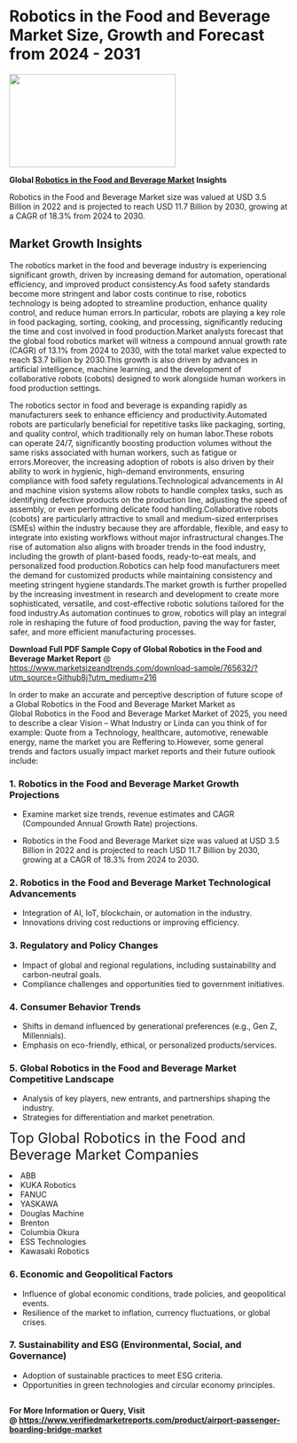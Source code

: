 <H1>Robotics in the Food and Beverage Market Size, Growth and Forecast from 2024 - 2031</H1><img class="aligncenter size-medium wp-image-584254" src="https://thirdeyenews.in/wp-content/uploads/2024/09/Global-Market-Research-300x168.jpeg" alt="" width="300" height="168" /><p><strong>Global&nbsp;<a href="https://www.marketsizeandtrends.com/download-sample/765632/?utm_source=Github8j?utm_medium=216">Robotics in the Food and Beverage Market</a> Insights</strong></p><p>Robotics in the Food and Beverage Market size was valued at USD 3.5 Billion in 2022 and is projected to reach USD 11.7 Billion by 2030, growing at a CAGR of 18.3% from 2024 to 2030.</p><p><h2>Market Growth Insights</h2> <p>The robotics market in the food and beverage industry is experiencing significant growth, driven by increasing demand for automation, operational efficiency, and improved product consistency.As food safety standards become more stringent and labor costs continue to rise, robotics technology is being adopted to streamline production, enhance quality control, and reduce human errors.In particular, robots are playing a key role in food packaging, sorting, cooking, and processing, significantly reducing the time and cost involved in food production.Market analysts forecast that the global food robotics market will witness a compound annual growth rate (CAGR) of 13.1% from 2024 to 2030, with the total market value expected to reach $3.7 billion by 2030.This growth is also driven by advances in artificial intelligence, machine learning, and the development of collaborative robots (cobots) designed to work alongside human workers in food production settings.</p> <p>The robotics sector in food and beverage is expanding rapidly as manufacturers seek to enhance efficiency and productivity.Automated robots are particularly beneficial for repetitive tasks like packaging, sorting, and quality control, which traditionally rely on human labor.These robots can operate 24/7, significantly boosting production volumes without the same risks associated with human workers, such as fatigue or errors.Moreover, the increasing adoption of robots is also driven by their ability to work in hygienic, high-demand environments, ensuring compliance with food safety regulations.Technological advancements in AI and machine vision systems allow robots to handle complex tasks, such as identifying defective products on the production line, adjusting the speed of assembly, or even performing delicate food handling.Collaborative robots (cobots) are particularly attractive to small and medium-sized enterprises (SMEs) within the industry because they are affordable, flexible, and easy to integrate into existing workflows without major infrastructural changes.The rise of automation also aligns with broader trends in the food industry, including the growth of plant-based foods, ready-to-eat meals, and personalized food production.Robotics can help food manufacturers meet the demand for customized products while maintaining consistency and meeting stringent hygiene standards.The market growth is further propelled by the increasing investment in research and development to create more sophisticated, versatile, and cost-effective robotic solutions tailored for the food industry.As automation continues to grow, robotics will play an integral role in reshaping the future of food production, paving the way for faster, safer, and more efficient manufacturing processes.</p> <p><span class=""><strong>Download Full PDF Sample Copy of Global Robotics in the Food and Beverage Market Report</strong> @ <a href="https://www.marketsizeandtrends.com/download-sample/765632/?utm_source=Github8j?utm_medium=216" target="_blank">https://www.marketsizeandtrends.com/download-sample/765632/?utm_source=Github8j?utm_medium=216</a></span></p><p>In order to make an accurate and perceptive description of future scope of a Global&nbsp;Robotics in the Food and Beverage Market Market as Global&nbsp;Robotics in the Food and Beverage Market Market of 2025, you need to describe a clear Vision &ndash; What Industry or Linda can you think of for example: Quote from a Technology, healthcare, automotive, renewable energy, name the market you are Reffering to.However, some general trends and factors usually impact market reports and their future outlook include:</p><h3>1.&nbsp;<strong>Robotics in the Food and Beverage Market Growth Projections</strong></h3><ul><li>Examine market size trends, revenue estimates and CAGR (Compounded Annual Growth Rate) projections.</li><li><p>Robotics in the Food and Beverage Market size was valued at USD 3.5 Billion in 2022 and is projected to reach USD 11.7 Billion by 2030, growing at a CAGR of 18.3% from 2024 to 2030.</p></li></ul><h3>2.&nbsp;<strong>Robotics in the Food and Beverage Market Technological Advancements</strong></h3><ul><li>Integration of AI, IoT, blockchain, or automation in the industry.</li><li>Innovations driving cost reductions or improving efficiency.</li></ul><h3>3.&nbsp;<strong>Regulatory and Policy Changes</strong></h3><ul><li>Impact of global and regional regulations, including sustainability and carbon-neutral goals.</li><li>Compliance challenges and opportunities tied to government initiatives.</li></ul><h3>4.&nbsp;<strong>Consumer Behavior Trends</strong></h3><ul><li>Shifts in demand influenced by generational preferences (e.g., Gen Z, Millennials).</li><li>Emphasis on eco-friendly, ethical, or personalized products/services.</li></ul><h3>5.&nbsp;<strong>Global Robotics in the Food and Beverage Market Competitive Landscape</strong></h3><ul><li>Analysis of key players, new entrants, and partnerships shaping the industry.</li><li>Strategies for differentiation and market penetration.</li></ul><p data-pm-slice="1 1 []"><span style="color: inherit; font-family: inherit; font-size: 25px;">Top Global Robotics in the Food and Beverage Market Companies</span></p><div class="" data-test-id=""><p><li> ABB</li><li> KUKA Robotics</li><li> FANUC</li><li> YASKAWA</li><li> Douglas Machine</li><li> Brenton</li><li> Columbia Okura</li><li> ESS Technologies</li><li> Kawasaki Robotics</li></p></div><h3>6.&nbsp;<strong>Economic and Geopolitical Factors</strong></h3><ul><li>Influence of global economic conditions, trade policies, and geopolitical events.</li><li>Resilience of the market to inflation, currency fluctuations, or global crises.</li></ul><h3>7.&nbsp;<strong>Sustainability and ESG (Environmental, Social, and Governance)</strong></h3><ul><li>Adoption of sustainable practices to meet ESG criteria.</li><li>Opportunities in green technologies and circular economy principles.</li></ul><h2><strong style="font-size: 14px;">For More Information or Query, Visit @&nbsp;</strong><a style="background-color: #ffffff; font-size: 14px;" href="https://www.marketsizeandtrends.com/report/robotics-in-the-food-and-beverage-market/" target="_blank">https://www.verifiedmarketreports.com/product/airport-passenger-boarding-bridge-market</a></h2>
